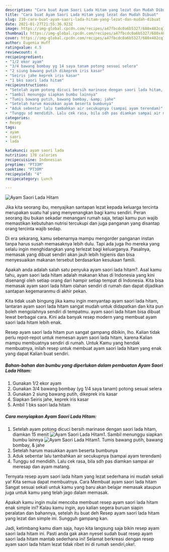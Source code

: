 ```yaml
---
description: "Cara buat Ayam Saori Lada Hitam yang lezat dan Mudah Dibuat"
title: "Cara buat Ayam Saori Lada Hitam yang lezat dan Mudah Dibuat"
slug: 210-cara-buat-ayam-saori-lada-hitam-yang-lezat-dan-mudah-dibuat
date: 2021-01-27T21:55:36.923Z
image: https://img-global.cpcdn.com/recipes/a47fbcdc0a6b5327/680x482cq70/ayam-saori-lada-hitam-foto-resep-utama.jpg
thumbnail: https://img-global.cpcdn.com/recipes/a47fbcdc0a6b5327/680x482cq70/ayam-saori-lada-hitam-foto-resep-utama.jpg
cover: https://img-global.cpcdn.com/recipes/a47fbcdc0a6b5327/680x482cq70/ayam-saori-lada-hitam-foto-resep-utama.jpg
author: Eugenia Huff
ratingvalue: 4.5
reviewcount: 4
recipeingredient:
- "1/2 ekor ayam"
- "3/4 bawang bombay yg 14 saya tanam potong sesuai selera"
- "2 siung bawang putih dikeprek iris kasar"
- "Seiris jahe keprek iris kasar"
- "1 bks saori lada hitam"
recipeinstructions:
- "Setelah ayam potong dicuci bersih marinase dengan saori lada hitam, diamkan 15 menit"
- "Sambil menunggu siapkan bumbu lainnya"
- "Tumis bawang putih, bawang bombay, &amp; jahe"
- "Setelah harum masukkan ayam beserta bumbunya"
- "Aduk sebentar lalu tambahkan air secukupnya (sampai ayam terendam)"
- "Tunggu sd mendidih. Lalu cek rasa, bila sdh pas diamkan sampai air meresap dan ayam matang."
categories:
- Resep
tags:
- ayam
- saori
- lada

katakunci: ayam saori lada 
nutrition: 178 calories
recipecuisine: Indonesian
preptime: "PT33M"
cooktime: "PT30M"
recipeyield: "4"
recipecategory: Lunch

---
```



![Ayam Saori Lada Hitam](https://img-global.cpcdn.com/recipes/a47fbcdc0a6b5327/680x482cq70/ayam-saori-lada-hitam-foto-resep-utama.jpg)

Jika kita seorang ibu, menyajikan santapan lezat kepada keluarga tercinta merupakan suatu hal yang menyenangkan bagi kamu sendiri. Peran seorang ibu bukan sekadar menangani rumah saja, tetapi kamu pun wajib memastikan kebutuhan nutrisi tercukupi dan juga panganan yang disantap orang tercinta wajib sedap.

Di era  sekarang, kamu sebenarnya mampu mengorder panganan instan tanpa harus susah memasaknya lebih dulu. Tapi ada juga lho mereka yang selalu ingin menghidangkan yang terlezat bagi keluarganya. Pasalnya, memasak yang dibuat sendiri akan jauh lebih higienis dan bisa menyesuaikan makanan tersebut berdasarkan kesukaan famili. 



Apakah anda adalah salah satu penyuka ayam saori lada hitam?. Asal kamu tahu, ayam saori lada hitam adalah makanan khas di Indonesia yang kini disenangi oleh setiap orang dari hampir setiap tempat di Indonesia. Kita bisa memasak ayam saori lada hitam olahan sendiri di rumah dan dapat dijadikan santapan kegemaranmu di akhir pekan.

Kita tidak usah bingung jika kamu ingin menyantap ayam saori lada hitam, lantaran ayam saori lada hitam sangat mudah untuk didapatkan dan kita pun boleh mengolahnya sendiri di tempatmu. ayam saori lada hitam bisa dibuat lewat berbagai cara. Kini ada banyak resep modern yang membuat ayam saori lada hitam lebih enak.

Resep ayam saori lada hitam pun sangat gampang dibikin, lho. Kalian tidak perlu repot-repot untuk memesan ayam saori lada hitam, karena Kalian mampu membuatnya sendiri di rumah. Untuk Kamu yang hendak membuatnya, inilah resep untuk membuat ayam saori lada hitam yang enak yang dapat Kalian buat sendiri.

<!--inarticleads1-->

##### Bahan-bahan dan bumbu yang diperlukan dalam pembuatan Ayam Saori Lada Hitam:

1. Gunakan 1/2 ekor ayam
1. Gunakan 3/4 bawang bombay (yg 1/4 saya tanam) potong sesuai selera
1. Gunakan 2 siung bawang putih, dikeprek iris kasar
1. Siapkan Seiris jahe, keprek iris kasar
1. Ambil 1 bks saori lada hitam




<!--inarticleads2-->

##### Cara menyiapkan Ayam Saori Lada Hitam:

1. Setelah ayam potong dicuci bersih marinase dengan saori lada hitam, diamkan 15 menit
<img src="https://img-global.cpcdn.com/steps/c00d92f5610f2d65/160x128cq70/ayam-saori-lada-hitam-langkah-memasak-1-foto.jpg" alt="Ayam Saori Lada Hitam">1. Sambil menunggu siapkan bumbu lainnya
<img src="https://img-global.cpcdn.com/steps/f9be8b428803b8dc/160x128cq70/ayam-saori-lada-hitam-langkah-memasak-2-foto.jpg" alt="Ayam Saori Lada Hitam">1. Tumis bawang putih, bawang bombay, &amp; jahe
1. Setelah harum masukkan ayam beserta bumbunya
1. Aduk sebentar lalu tambahkan air secukupnya (sampai ayam terendam)
1. Tunggu sd mendidih. Lalu cek rasa, bila sdh pas diamkan sampai air meresap dan ayam matang.




Ternyata resep ayam saori lada hitam yang lezat sederhana ini mudah sekali ya! Kita semua dapat membuatnya. Cara Membuat ayam saori lada hitam Sangat sesuai sekali untuk kamu yang baru akan belajar memasak ataupun juga untuk kamu yang telah jago dalam memasak.

Apakah kamu ingin mulai mencoba membuat resep ayam saori lada hitam enak simple ini? Kalau kamu ingin, ayo kalian segera buruan siapin peralatan dan bahannya, setelah itu buat deh Resep ayam saori lada hitam yang lezat dan simple ini. Sungguh gampang kan. 

Jadi, ketimbang kamu diam saja, hayo kita langsung saja bikin resep ayam saori lada hitam ini. Pasti anda gak akan nyesel sudah buat resep ayam saori lada hitam mantab sederhana ini! Selamat berkreasi dengan resep ayam saori lada hitam lezat tidak ribet ini di rumah sendiri,oke!.

